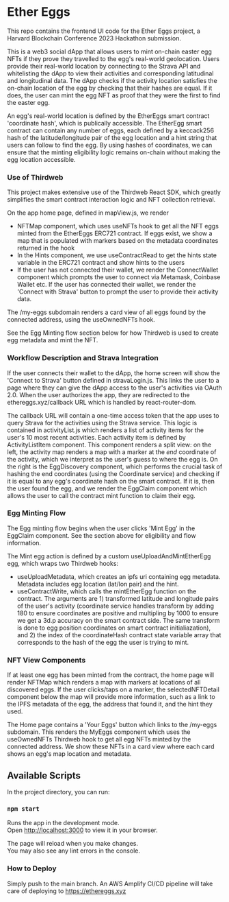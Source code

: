 # Ether Eggs

This repo contains the frontend UI code for the Ether Eggs project, a Harvard Blockchain Conference 2023 Hackathon submission.

This is a web3 social dApp that allows users to mint on-chain easter egg NFTs if they prove they travelled to the egg's real-world geolocation. Users
provide their real-world location by connecting to the Strava API and whitelisting the dApp to view their activities and corresponding latitudinal and
longitudinal data. The dApp checks if the activity location satisfies the on-chain location of the egg by checking that their hashes are equal. If it does, the user can mint the egg NFT as proof that they were the first to find the easter egg.

An egg's real-world location is defined by the EtherEggs smart contract 'coordinate hash', which is publically accessible. The EtherEgg smart contract can contain any number of eggs, each defined by a keccack256 hash of the latitude/longitude pair of the egg location and a hint string that users
can follow to find the egg. By using hashes of coordinates, we can ensure that the minting eligibility logic remains on-chain without making the
egg location accessible.

### Use of Thirdweb

This project makes extensive use of the Thirdweb React SDK, which greatly simplifies the smart contract interaction logic and NFT collection retrieval.

On the app home page, defined in mapView.js, we render
- NFTMap component, which uses useNFTs hook to get all the NFT eggs minted from the EtherEggs ERC721 contract. If eggs exist, we show a map that is
populated with markers based on the metadata coordinates returned in the hook
- In the Hints component, we use useContractRead to get the hints state variable in the ERC721 contract and show hints to the users
- If the user has not connected their wallet, we render the ConnectWallet component which prompts the user to connect via Metamask, Coinbase Wallet etc. If the user has connected their wallet, we render the 'Connect with Strava' button to prompt the user to provide their activity data.

The /my-eggs subdomain renders a card view of all eggs found by the connected address, using the useOwnedNFTs hook.

See the Egg Minting flow section below for how Thirdweb is used to create egg metadata and mint the NFT.

### Workflow Description and Strava Integration

If the user connects their wallet to the dApp, the home screen will show the 'Connect to Strava' button defined in stravaLogin.js. This links the
user to a page where they can give the dApp access to the user's activities via OAuth 2.0. When the user authorizes the app, they are redirected
to the ethereggs.xyz/callback URL which is handled by react-router-dom.

The callback URL will contain a one-time access token that the app uses to query Strava for the activities using the Strava service. This logic is contained in activityList.js which renders a list of activity items for the user's 10 most recent activities. Each activity item is defined by ActivityListItem component. This component renders a split view: on the left, the activity map renders a map with a marker at the *end* coordinate of the activity, which we interpret as the user's guess to where the egg is. On the right is the EggDiscovery component, which performs the crucial task of hashing the end coordinates (using the Coordinate service) and checking if it is equal to any egg's coordinate hash on the smart contract. If it is, then the user found the egg, and we render the EggClaim component which allows the user to call the contract mint function to claim their egg.

### Egg Minting Flow

The Egg minting flow begins when the user clicks 'Mint Egg' in the EggClaim component. See the section above for eligibility and flow information.

The Mint egg action is defined by a custom useUploadAndMintEtherEgg egg, which wraps two Thirdweb hooks: 
- useUploadMetadata, which creates an ipfs uri containing egg metadata. Metadata includes egg location (lat/lon pair) and the hint.
- useContractWrite, which calls the mintEtherEgg function on the contract. The arguments are 1) transformed latitude and longitude pairs of the user's activity (coordinate service handles transform by adding 180 to ensure coordinates are positive and multipling by 1000 to ensure we get a 3d.p accuracy on the smart contract side. The same transform is done to egg position coordinates on smart contract initialiazation), and 2) the index of the coordinateHash contract state variable array that corresponds to the hash of the egg the user is trying to mint.

### NFT View Components

If at least one egg has been minted from the contract, the home page will render NFTMap which renders a map with markers at locations of all discovered eggs. If the user clicks/taps on a marker, the selectedNFTDetail component below the map will provide more information, such as a link to the IPFS metadata of the egg, the address that found it, and the hint they used. 

The Home page contains a 'Your Eggs' button which links to the /my-eggs subdomain. This renders the MyEggs component which uses the useOwnedNFTs Thirdweb hook to get all egg NFTs minted by the connected address. We show these NFTs in a card view where each card shows an egg's map location and metadata.

## Available Scripts

In the project directory, you can run:

### `npm start`

Runs the app in the development mode.\
Open [http://localhost:3000](http://localhost:3000) to view it in your browser.

The page will reload when you make changes.\
You may also see any lint errors in the console.

### How to Deploy

Simply push to the main branch. An AWS Amplify CI/CD pipeline will take care of deploying to https://ethereggs.xyz
